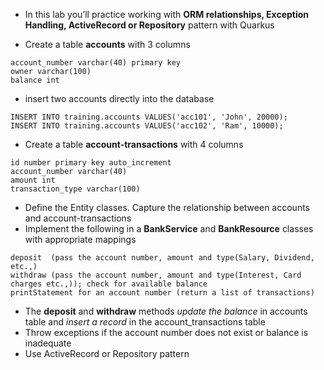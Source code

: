 * In this lab you’ll practice working with **ORM relationships, Exception Handling, ActiveRecord or Repository** pattern with Quarkus

* Create a table __accounts__ with 3 columns

```
account_number varchar(40) primary key
owner varchar(100)
balance int
```

* insert two accounts directly into the database

```
INSERT INTO training.accounts VALUES('acc101', 'John', 20000);
INSERT INTO training.accounts VALUES('acc102', 'Ram', 10000);
```

* Create a table __account-transactions__ with 4 columns

```
id number primary key auto_increment
account_number varchar(40)
amount int
transaction_type varchar(100)
```


* Define the Entity classes. Capture the relationship between accounts and account-transactions
* Implement the following in a **BankService** and **BankResource** classes with appropriate mappings

```
deposit  (pass the account number, amount and type(Salary, Dividend, etc.,) 
withdraw (pass the account number, amount and type(Interest, Card charges etc.,)); check for available balance
printStatement for an account number (return a list of transactions)
```

* The **deposit** and **withdraw** methods *update the balance* in accounts table and *insert a record* in the account_transactions table
* Throw exceptions if the account number does not exist or balance is inadequate
* Use ActiveRecord or Repository pattern





















